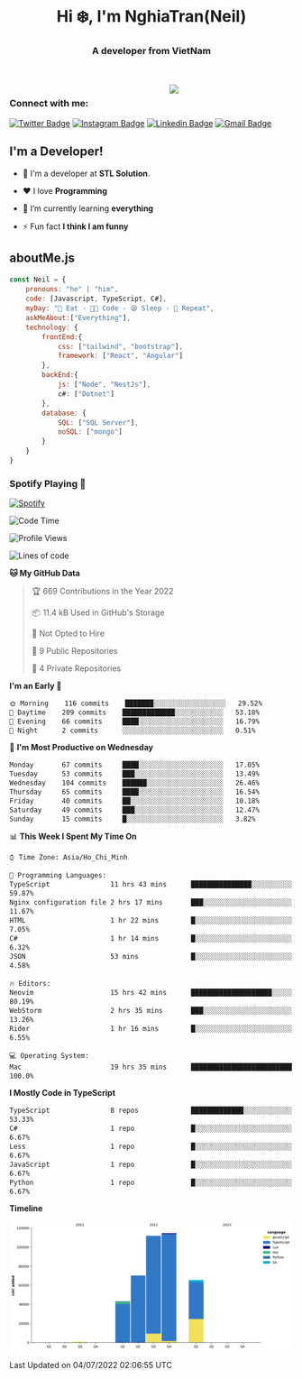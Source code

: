 <h1 align="center">Hi ❄️, I'm NghiaTran(Neil)</h1>
<h3 align="center">A developer from VietNam</h3>
<br />
<br />
<img align="right" src="https://media.giphy.com/media/M9gbBd9nbDrOTu1Mqx/giphy.gif" width="220">

<!-- [![YouTube Badge](https://img.shields.io/badge/-@Dhruv%20Jain-c4302b?style=flat-square&labelColor=c4302b&logo=youtube&logoColor=white&link=https://www.youtube.com/channel/UCQXt2DMbgcjO5xpAd0cFS8A)](https://www.youtube.com/channel/UCQXt2DMbgcjO5xpAd0cFS8A)  -->
<h3 align="left">Connect with me:</h3>

[![Twitter Badge](https://img.shields.io/badge/-@Nghia-1ca0f1?style=flat-square&labelColor=1ca0f1&logo=twitter&logoColor=white&link=https://twitter.com/sudo_am_dev)](https://twitter.com/sudo_am_dev) [![Instagram Badge](https://img.shields.io/badge/-@sudo.nghia-F44747?style=flat-square&labelColor=F44747&logo=instagram&logoColor=white&link=https://instagram.com/sudo.nghia)](https://instagram.com/sudo.nghia) [![Linkedin Badge](https://img.shields.io/badge/-NghiaTran-blue?style=flat-square&logo=Linkedin&logoColor=white&link=https://www.linkedin.com/in/nghiatran0502/)](https://www.linkedin.com/in/nghiatran0502/)
[![Gmail Badge](https://img.shields.io/badge/-nd.madlife@gmail.com-c14438?style=flat-square&logo=Gmail&logoColor=white&link=mailto:nd.madlife@gmail.com)](mailto:nd.madlife@gmail.com)

## I'm a Developer!

<!-- - 🔭 I’m currently working at **STL Solution** -->

- 💼 I'm a developer at **STL Solution**.

- ❤️ I love **Programming**

- 🌱 I’m currently learning **everything**

- ⚡ Fun fact **I think I am funny**

<!-- - 🧐 Portfolio Website, https://#.github.io -->

## aboutMe.js

```javascript
const Neil = {
    pronouns: "he" | "him",
    code: [Javascript, TypeScript, C#],
    myDay: "🌭 Eat - 🧑‍💻 Code - 😪 Sleep - 🔁 Repeat",
    askMeAbout:["Everything"],
    technology: {
        frontEnd:{
            css: ["tailwind", "bootstrap"],
            framework: ["React", "Angular"]
        },
        backEnd:{
            js: ["Node", "NestJs"],
            c#: ["Dotnet"]
        },
        database: {
            SQL: ["SQL Server"],
            noSQL: ["mongo"]
        }
    }
}
```

### Spotify Playing 🎸

[![Spotify](https://readme-spo.vercel.app/api/spotify)](https://open.spotify.com/user/USER_NAME)

<!-- [![NghiaTran's GitHub stats](https://github-readme-stats.vercel.app/api?username=NghiaTran0502&theme=dracula&show_icons=true&count_private=true)](https://github.com/NghiaTran0502) -->

<!-- [![NghiaTran's Language](https://github-readme-stats.vercel.app/api/top-langs?username=nghiatran0502&show_icons=true&locale=en&layout=compact&theme=dracula&count_private=true&hide=php)](https://github.com/NghiaTran0502) -->

<!--START_SECTION:waka-->
![Code Time](http://img.shields.io/badge/Code%20Time-0%20secs-blue)

![Profile Views](http://img.shields.io/badge/Profile%20Views-13-blue)

![Lines of code](https://img.shields.io/badge/From%20Hello%20World%20I%27ve%20Written-224%20Thousand%20lines%20of%20code-blue)

**🐱 My GitHub Data** 

> 🏆 669 Contributions in the Year 2022
 > 
> 📦 11.4 kB Used in GitHub's Storage 
 > 
> 🚫 Not Opted to Hire
 > 
> 📜 9 Public Repositories 
 > 
> 🔑 4 Private Repositories  
 > 
**I'm an Early 🐤** 

```text
🌞 Morning    116 commits    ███████░░░░░░░░░░░░░░░░░░   29.52% 
🌆 Daytime    209 commits    █████████████░░░░░░░░░░░░   53.18% 
🌃 Evening    66 commits     ████░░░░░░░░░░░░░░░░░░░░░   16.79% 
🌙 Night      2 commits      ░░░░░░░░░░░░░░░░░░░░░░░░░   0.51%

```
📅 **I'm Most Productive on Wednesday** 

```text
Monday       67 commits     ████░░░░░░░░░░░░░░░░░░░░░   17.05% 
Tuesday      53 commits     ███░░░░░░░░░░░░░░░░░░░░░░   13.49% 
Wednesday    104 commits    ██████░░░░░░░░░░░░░░░░░░░   26.46% 
Thursday     65 commits     ████░░░░░░░░░░░░░░░░░░░░░   16.54% 
Friday       40 commits     ██░░░░░░░░░░░░░░░░░░░░░░░   10.18% 
Saturday     49 commits     ███░░░░░░░░░░░░░░░░░░░░░░   12.47% 
Sunday       15 commits     █░░░░░░░░░░░░░░░░░░░░░░░░   3.82%

```


📊 **This Week I Spent My Time On** 

```text
⌚︎ Time Zone: Asia/Ho_Chi_Minh

💬 Programming Languages: 
TypeScript               11 hrs 43 mins      ███████████████░░░░░░░░░░   59.87% 
Nginx configuration file 2 hrs 17 mins       ███░░░░░░░░░░░░░░░░░░░░░░   11.67% 
HTML                     1 hr 22 mins        █░░░░░░░░░░░░░░░░░░░░░░░░   7.05% 
C#                       1 hr 14 mins        █░░░░░░░░░░░░░░░░░░░░░░░░   6.32% 
JSON                     53 mins             █░░░░░░░░░░░░░░░░░░░░░░░░   4.58%

🔥 Editors: 
Neovim                   15 hrs 42 mins      ████████████████████░░░░░   80.19% 
WebStorm                 2 hrs 35 mins       ███░░░░░░░░░░░░░░░░░░░░░░   13.26% 
Rider                    1 hr 16 mins        █░░░░░░░░░░░░░░░░░░░░░░░░   6.55%

💻 Operating System: 
Mac                      19 hrs 35 mins      █████████████████████████   100.0%

```

**I Mostly Code in TypeScript** 

```text
TypeScript               8 repos             █████████████░░░░░░░░░░░░   53.33% 
C#                       1 repo              █░░░░░░░░░░░░░░░░░░░░░░░░   6.67% 
Less                     1 repo              █░░░░░░░░░░░░░░░░░░░░░░░░   6.67% 
JavaScript               1 repo              █░░░░░░░░░░░░░░░░░░░░░░░░   6.67% 
Python                   1 repo              █░░░░░░░░░░░░░░░░░░░░░░░░   6.67%

```


**Timeline**

![Chart not found](https://raw.githubusercontent.com/NghiaTran0502/NghiaTran0502/main/charts/bar_graph.png) 


 Last Updated on 04/07/2022 02:06:55 UTC
<!--END_SECTION:waka-->
